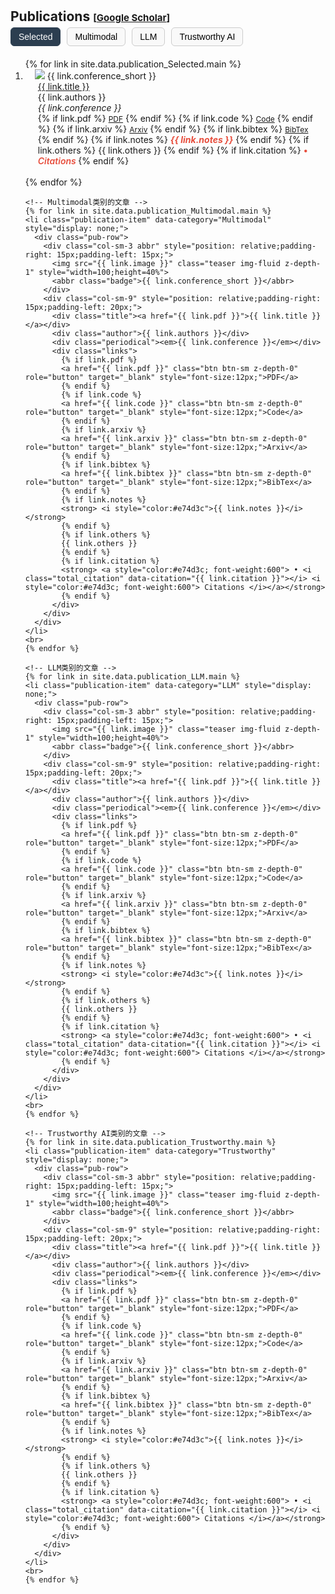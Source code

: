 <!-- 
This code generates a list of publications with various details such as title, authors, conference, links, and citation information. It uses a for loop to iterate over the publications data and dynamically generates the HTML markup for each publication.

The publications are displayed in an ordered list (<ol>) with each publication represented as a list item (<li>). The list item contains a row (<div class="pub-row">) with two columns: one for the publication image and abbreviation, and the other for the publication details.

The publication image is displayed using an <img> tag with the source specified by the "link.image" variable. The abbreviation of the conference is displayed as a badge using the <abbr> tag.

The publication details such as title, authors, and conference are displayed within their respective <div> tags.

The links associated with the publication (PDF, code, project page, BibTex) are displayed as buttons using the <a> tag with the appropriate href and target attributes. The buttons are styled using CSS classes.

If there are any additional notes or other information associated with the publication, they are displayed using the <strong> and <i> tags.

If the publication has citation information available, it is displayed within a nested for loop. The citation information includes the title, year, number of citations, and a link to the "Cited By" page.

The code is written in Markdown and is intended to be used in a website or web page to display a list of publications.

-->
<!-- <h1 id="publications"></h1>

<h2 style="margin: 30px 0px -15px;">Publications <temp style="font-size:15px;">[</temp><a href="https://scholar.google.com/citations?hl=en&user=pL5W9z4AAAAJ" target="_blank" style="font-size:15px;">Google Scholar</a><temp style="font-size:15px;">]</temp></h2>


<div class="publications">
<ol class="bibliography">
{% assign gsDataBaseUrl = 'https://raw.githubusercontent.com/song-chen1/song-chen1.github.io/' %}
{% assign url = gsDataBaseUrl | append: 'google-scholar-stats/gs_data.json' %}
{% for link in site.data.publications.main %}


<li>
<div class="pub-row">
  <div class="col-sm-3 abbr" style="position: relative;padding-right: 15px;padding-left: 15px;">
    <img src="{{ link.image }}" class="teaser img-fluid z-depth-1" style="width=100;height=40%">
            <abbr class="badge">{{ link.conference_short }}</abbr>
  </div>
  <div class="col-sm-9" style="position: relative;padding-right: 15px;padding-left: 20px;">
      <div class="title"><a href="{{ link.pdf }}">{{ link.title }}</a></div>
      <div class="author">{{ link.authors }}</div>
      <div class="periodical"><em>{{ link.conference }}</em>
      </div>
    <div class="links">
      {% if link.pdf %} 
      <a href="{{ link.pdf }}" class="btn btn-sm z-depth-0" role="button" target="_blank" style="font-size:12px;">PDF</a>
      {% endif %}
      {% if link.code %} 
      <a href="{{ link.code }}" class="btn btn-sm z-depth-0" role="button" target="_blank" style="font-size:12px;">Code</a>
      {% endif %}
      {% if link.arxiv %} 
      <a href="{{ link.arxiv }}" class="btn btn-sm z-depth-0" role="button" target="_blank" style="font-size:12px;">Arxiv</a>
      {% endif %}
      {% if link.bibtex %} 
      <a href="{{ link.bibtex }}" class="btn btn-sm z-depth-0" role="button" target="_blank" style="font-size:12px;">BibTex</a>
      {% endif %}
      {% if link.notes %} 
      <strong> <i style="color:#e74d3c">{{ link.notes }}</i></strong>
      {% endif %}
      {% if link.others %} 
      {{ link.others }}
      {% endif %}
      {% if link.citation %} 
      <strong> <a style="color:#e74d3c; font-weight:600"> • <i class="total_citation_mtl" data-citation="{{ link.citation }}"></i> <i style="color:#e74d3c; font-weight:600"> Citations </i></a></strong>
      <script>
        $(document).ready(function () {
            var gsDataBaseUrl = 'https://raw.githubusercontent.com/song-chen1/song-chen1.github.io/';
            $.getJSON(gsDataBaseUrl + "google-scholar-stats/gs_data.json", function (data) {
                var citationEles = document.getElementsByClassName('total_citation_mtl');
                Array.prototype.forEach.call(citationEles, function(element) {
                    var citationKey = element.getAttribute('data-citation');
                    if (data['publications'][citationKey]) {
                        var numCitations = data['publications'][citationKey]['num_citations'];
                        element.innerHTML = numCitations;
                    } else {
                        element.innerHTML = 'N/A';
                    }
                });
            });
        });
      </script>
      {% endif %}
    </div>
  </div>
</div>
</li>

<br>

{% endfor %} -->


<h1 id="publications"></h1>

<h2 style="margin: 30px 0px -15px;">Publications <temp style="font-size:15px;">[</temp><a href="https://scholar.google.com/citations?hl=en&user=pL5W9z4AAAAJ" target="_blank" style="font-size:15px;">Google Scholar</a><temp style="font-size:15px;">]</temp></h2>

<!-- 添加分类按钮 -->
<div id="pub-tabs" class="tabs" style="margin: 20px 0;">
  <button class="tab-button active" data-category="Selected">Selected</button>
  <button class="tab-button" data-category="Multimodal">Multimodal</button>
  <button class="tab-button" data-category="LLM">LLM</button>
  <button class="tab-button" data-category="Trustworthy">Trustworthy AI</button>
</div>

<div class="publications">
  <ol class="bibliography" id="pub-list">
    <!-- 默认显示Selected类别的文章 -->
    {% for link in site.data.publication_Selected.main %}
    <li class="publication-item" data-category="Selected">
      <div class="pub-row">
        <div class="col-sm-3 abbr" style="position: relative;padding-right: 15px;padding-left: 15px;">
          <img src="{{ link.image }}" class="teaser img-fluid z-depth-1" style="width=100;height=40%">
          <abbr class="badge">{{ link.conference_short }}</abbr>
        </div>
        <div class="col-sm-9" style="position: relative;padding-right: 15px;padding-left: 20px;">
          <div class="title"><a href="{{ link.pdf }}">{{ link.title }}</a></div>
          <div class="author">{{ link.authors }}</div>
          <div class="periodical"><em>{{ link.conference }}</em></div>
          <div class="links">
            {% if link.pdf %} 
            <a href="{{ link.pdf }}" class="btn btn-sm z-depth-0" role="button" target="_blank" style="font-size:12px;">PDF</a>
            {% endif %}
            {% if link.code %} 
            <a href="{{ link.code }}" class="btn btn-sm z-depth-0" role="button" target="_blank" style="font-size:12px;">Code</a>
            {% endif %}
            {% if link.arxiv %} 
            <a href="{{ link.arxiv }}" class="btn btn-sm z-depth-0" role="button" target="_blank" style="font-size:12px;">Arxiv</a>
            {% endif %}
            {% if link.bibtex %} 
            <a href="{{ link.bibtex }}" class="btn btn-sm z-depth-0" role="button" target="_blank" style="font-size:12px;">BibTex</a>
            {% endif %}
            {% if link.notes %} 
            <strong> <i style="color:#e74d3c">{{ link.notes }}</i></strong>
            {% endif %}
            {% if link.others %} 
            {{ link.others }}
            {% endif %}
            {% if link.citation %} 
            <strong> <a style="color:#e74d3c; font-weight:600"> • <i class="total_citation" data-citation="{{ link.citation }}"></i> <i style="color:#e74d3c; font-weight:600"> Citations </i></a></strong>
            {% endif %}
          </div>
        </div>
      </div>
    </li>
    <br>
    {% endfor %}

    <!-- Multimodal类别的文章 -->
    {% for link in site.data.publication_Multimodal.main %}
    <li class="publication-item" data-category="Multimodal" style="display: none;">
      <div class="pub-row">
        <div class="col-sm-3 abbr" style="position: relative;padding-right: 15px;padding-left: 15px;">
          <img src="{{ link.image }}" class="teaser img-fluid z-depth-1" style="width=100;height=40%">
          <abbr class="badge">{{ link.conference_short }}</abbr>
        </div>
        <div class="col-sm-9" style="position: relative;padding-right: 15px;padding-left: 20px;">
          <div class="title"><a href="{{ link.pdf }}">{{ link.title }}</a></div>
          <div class="author">{{ link.authors }}</div>
          <div class="periodical"><em>{{ link.conference }}</em></div>
          <div class="links">
            {% if link.pdf %} 
            <a href="{{ link.pdf }}" class="btn btn-sm z-depth-0" role="button" target="_blank" style="font-size:12px;">PDF</a>
            {% endif %}
            {% if link.code %} 
            <a href="{{ link.code }}" class="btn btn-sm z-depth-0" role="button" target="_blank" style="font-size:12px;">Code</a>
            {% endif %}
            {% if link.arxiv %} 
            <a href="{{ link.arxiv }}" class="btn btn-sm z-depth-0" role="button" target="_blank" style="font-size:12px;">Arxiv</a>
            {% endif %}
            {% if link.bibtex %} 
            <a href="{{ link.bibtex }}" class="btn btn-sm z-depth-0" role="button" target="_blank" style="font-size:12px;">BibTex</a>
            {% endif %}
            {% if link.notes %} 
            <strong> <i style="color:#e74d3c">{{ link.notes }}</i></strong>
            {% endif %}
            {% if link.others %} 
            {{ link.others }}
            {% endif %}
            {% if link.citation %} 
            <strong> <a style="color:#e74d3c; font-weight:600"> • <i class="total_citation" data-citation="{{ link.citation }}"></i> <i style="color:#e74d3c; font-weight:600"> Citations </i></a></strong>
            {% endif %}
          </div>
        </div>
      </div>
    </li>
    <br>
    {% endfor %}

    <!-- LLM类别的文章 -->
    {% for link in site.data.publication_LLM.main %}
    <li class="publication-item" data-category="LLM" style="display: none;">
      <div class="pub-row">
        <div class="col-sm-3 abbr" style="position: relative;padding-right: 15px;padding-left: 15px;">
          <img src="{{ link.image }}" class="teaser img-fluid z-depth-1" style="width=100;height=40%">
          <abbr class="badge">{{ link.conference_short }}</abbr>
        </div>
        <div class="col-sm-9" style="position: relative;padding-right: 15px;padding-left: 20px;">
          <div class="title"><a href="{{ link.pdf }}">{{ link.title }}</a></div>
          <div class="author">{{ link.authors }}</div>
          <div class="periodical"><em>{{ link.conference }}</em></div>
          <div class="links">
            {% if link.pdf %} 
            <a href="{{ link.pdf }}" class="btn btn-sm z-depth-0" role="button" target="_blank" style="font-size:12px;">PDF</a>
            {% endif %}
            {% if link.code %} 
            <a href="{{ link.code }}" class="btn btn-sm z-depth-0" role="button" target="_blank" style="font-size:12px;">Code</a>
            {% endif %}
            {% if link.arxiv %} 
            <a href="{{ link.arxiv }}" class="btn btn-sm z-depth-0" role="button" target="_blank" style="font-size:12px;">Arxiv</a>
            {% endif %}
            {% if link.bibtex %} 
            <a href="{{ link.bibtex }}" class="btn btn-sm z-depth-0" role="button" target="_blank" style="font-size:12px;">BibTex</a>
            {% endif %}
            {% if link.notes %} 
            <strong> <i style="color:#e74d3c">{{ link.notes }}</i></strong>
            {% endif %}
            {% if link.others %} 
            {{ link.others }}
            {% endif %}
            {% if link.citation %} 
            <strong> <a style="color:#e74d3c; font-weight:600"> • <i class="total_citation" data-citation="{{ link.citation }}"></i> <i style="color:#e74d3c; font-weight:600"> Citations </i></a></strong>
            {% endif %}
          </div>
        </div>
      </div>
    </li>
    <br>
    {% endfor %}

    <!-- Trustworthy AI类别的文章 -->
    {% for link in site.data.publication_Trustworthy.main %}
    <li class="publication-item" data-category="Trustworthy" style="display: none;">
      <div class="pub-row">
        <div class="col-sm-3 abbr" style="position: relative;padding-right: 15px;padding-left: 15px;">
          <img src="{{ link.image }}" class="teaser img-fluid z-depth-1" style="width=100;height=40%">
          <abbr class="badge">{{ link.conference_short }}</abbr>
        </div>
        <div class="col-sm-9" style="position: relative;padding-right: 15px;padding-left: 20px;">
          <div class="title"><a href="{{ link.pdf }}">{{ link.title }}</a></div>
          <div class="author">{{ link.authors }}</div>
          <div class="periodical"><em>{{ link.conference }}</em></div>
          <div class="links">
            {% if link.pdf %} 
            <a href="{{ link.pdf }}" class="btn btn-sm z-depth-0" role="button" target="_blank" style="font-size:12px;">PDF</a>
            {% endif %}
            {% if link.code %} 
            <a href="{{ link.code }}" class="btn btn-sm z-depth-0" role="button" target="_blank" style="font-size:12px;">Code</a>
            {% endif %}
            {% if link.arxiv %} 
            <a href="{{ link.arxiv }}" class="btn btn-sm z-depth-0" role="button" target="_blank" style="font-size:12px;">Arxiv</a>
            {% endif %}
            {% if link.bibtex %} 
            <a href="{{ link.bibtex }}" class="btn btn-sm z-depth-0" role="button" target="_blank" style="font-size:12px;">BibTex</a>
            {% endif %}
            {% if link.notes %} 
            <strong> <i style="color:#e74d3c">{{ link.notes }}</i></strong>
            {% endif %}
            {% if link.others %} 
            {{ link.others }}
            {% endif %}
            {% if link.citation %} 
            <strong> <a style="color:#e74d3c; font-weight:600"> • <i class="total_citation" data-citation="{{ link.citation }}"></i> <i style="color:#e74d3c; font-weight:600"> Citations </i></a></strong>
            {% endif %}
          </div>
        </div>
      </div>
    </li>
    <br>
    {% endfor %}
  </ol>

  <!-- 引用计数脚本 -->
  <script>
    $(document).ready(function() {
      // 加载引用数据
      var gsDataBaseUrl = 'https://raw.githubusercontent.com/song-chen1/song-chen1.github.io/';
      $.getJSON(gsDataBaseUrl + "google-scholar-stats/gs_data.json", function(data) {
        var citationEles = document.getElementsByClassName('total_citation');
        Array.prototype.forEach.call(citationEles, function(element) {
          var citationKey = element.getAttribute('data-citation');
          if (data['publications'][citationKey]) {
            var numCitations = data['publications'][citationKey]['num_citations'];
            element.innerHTML = numCitations;
          } else {
            element.innerHTML = 'N/A';
          }
        });
      });
      
      // 分类按钮的点击事件
      $('.tab-button').click(function() {
        // 更新按钮状态
        $('.tab-button').removeClass('active');
        $(this).addClass('active');
        
        // 获取选中的类别
        var category = $(this).data('category');
        
        // 隐藏所有文章
        $('.publication-item').hide();
        
        // 显示对应类别的文章
        $('.publication-item[data-category="' + category + '"]').show();
      });
    });
  </script>

  <!-- 添加CSS样式 -->
  <style>
    /* 分类按钮样式 */
    .tabs {
      margin: 20px 0;
      display: flex;
      gap: 10px;
      flex-wrap: wrap;
    }

    .tab-button {
      padding: 6px 12px;
      border: 1px solid #ccc;
      background-color: #f9f9f9;
      cursor: pointer;
      border-radius: 6px;
      font-family: Arial, sans-serif;
      font-size: 14px;
      transition: background-color 0.3s ease;
    }

    .tab-button.active {
      background-color: #2c3e50;
      color: #fff;
      border-color: #2c3e50;
    }

    .tab-button:hover {
      background-color: #e0e0e0;
    }

    /* 响应式调整 */
    @media (max-width: 600px) {
      .tabs {
        overflow-x: auto;
        -webkit-overflow-scrolling: touch;
      }

      .tab-button {
        flex: none;
      }
    }
  </style>
</div>